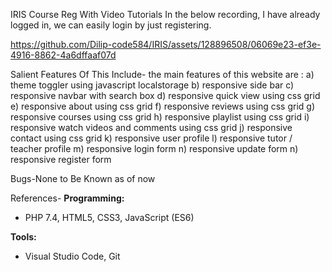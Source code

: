 IRIS Course Reg With Video Tutorials
In the below recording, I have already logged in, we can easily login by just registering.

https://github.com/Dilip-code584/IRIS/assets/128896508/06069e23-ef3e-4916-8862-4a6dffaaf07d

Salient Features Of This Include-
the main features of this website are :
a)  theme toggler using javascript localstorage
b) responsive side bar
c) responsive navbar with search box
d) responsive quick view using css grid
e) responsive about using css grid
f) responsive reviews using css grid
g) responsive courses using css grid
h) responsive playlist using css grid
i) responsive watch videos and comments using css grid
j) responsive contact using css grid
k) responsive user profile
l) responsive tutor / teacher profile
m) responsive login form
n) responsive update form
n) responsive register form

Bugs-None to Be Known as of now

References- 
**Programming:**
- PHP 7.4, HTML5, CSS3, JavaScript (ES6)

**Tools:**
- Visual Studio Code, Git


